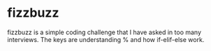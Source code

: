 fizzbuzz
========

fizzbuzz is a simple coding challenge that I have asked in too many interviews.  The keys are understanding % and how if-elif-else work.  

